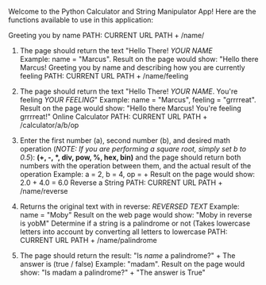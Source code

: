 Welcome to the Python Calculator and String Manipulator App! Here are the functions available to use in this application:

Greeting you by name PATH: CURRENT URL PATH + /name/

 1. The page should return the text \"Hello There! *YOUR NAME*      
     Example: name = "Marcus". 
         Result on the page would show: "Hello there Marcus!
Greeting you by name and describing how you are currently feeling PATH: CURRENT URL PATH + /name/feeling

  1. The page should return the text "Hello There! *YOUR NAME*. You're feeling *YOUR FEELING*"
      Example: name = "Marcus", feeling = "grrrreat". 
          Result on the page would show: "Hello there Marcus! You're feeling grrrreat!"
Online Calculator PATH: CURRENT URL PATH + /calculator/a/b/op

  1. Enter the first number (a), second number (b), and desired math operation (*NOTE: If you are performing a square root, simply set b to 0.5*): 
  **(+, -, \*, div, pow, %, hex, bin)** and the page should return both numbers with the operation between them, and the actual result of the operation
      Example: a = 2, b = 4, op = +
          Result on the page would show: 2.0 + 4.0 = 6.0
Reverse a String PATH: CURRENT URL PATH + /name/reverse

  1. Returns the original text with in reverse: *REVERSED TEXT* 
      Example: name = "Moby" 
          Result on the web page would show: "Moby in reverse is yobM"
Determine if a string is a palindrome or not (Takes lowercase letters into account by converting all letters to lowercase PATH: CURRENT URL PATH + /name/palindrome

  1. The page should return the result: "Is *name* a palindrome?" + 
     The answer is (true / false)
      Example: "madam".
          Result on the page would show: "Is madam a palindrome?" + "The answer is True"
